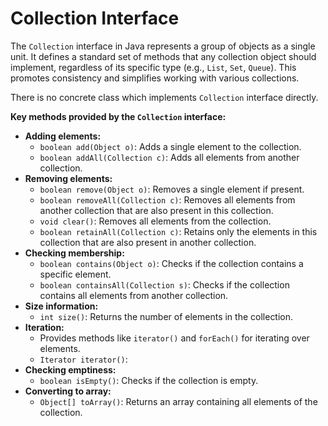 # Collection Interface

The `Collection` interface in Java represents a group of objects as a single unit. It defines a standard set of methods that any collection object should implement, regardless of its specific type (e.g., `List`, `Set`, `Queue`). This promotes consistency and simplifies working with various collections.

There is no concrete class which implements `Collection` interface directly.

**Key methods provided by the `Collection` interface:**

- **Adding elements:**
  - `boolean add(Object o)`: Adds a single element to the collection.
  - `boolean addAll(Collection c)`: Adds all elements from another collection.
- **Removing elements:**
  - `boolean remove(Object o)`: Removes a single element if present.
  - `boolean removeAll(Collection c)`: Removes all elements from another collection that are also present in this collection.
  - `void clear()`: Removes all elements from the collection.
  - `boolean retainAll(Collection c)`: Retains only the elements in this collection that are also present in another collection.
- **Checking membership:**
  - `boolean contains(Object o)`: Checks if the collection contains a specific element.
  - `boolean containsAll(Collection s)`: Checks if the collection contains all elements from another collection.
- **Size information:**
  - `int size()`: Returns the number of elements in the collection.
- **Iteration:**
  - Provides methods like `iterator()` and `forEach()` for iterating over elements.
  - `Iterator iterator()`:
- **Checking emptiness:**
  - `boolean isEmpty()`: Checks if the collection is empty.
- **Converting to array:**
  - `Object[] toArray()`: Returns an array containing all elements of the collection.
